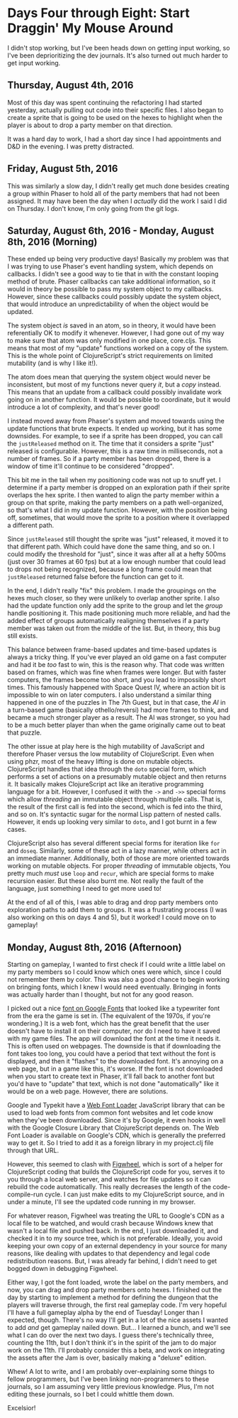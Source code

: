 Days Four through Eight: Start Draggin' My Mouse Around
=======================================================

I didn't stop working, but I've been heads down on getting input working, so I've been deprioritizing
the dev journals. It's also turned out much harder to get input working.

Thursday, August 4th, 2016
--------------------------

Most of this day was spent continuing the refactoring I had started yesterday, actually pulling out
code into their specific files. I also began to create a sprite that is going to be used on the hexes to
highlight when the player is about to drop a party member on that direction.

It was a hard day to work, I had a short day since I had appointments and D&D in the evening. I was
pretty distracted.

Friday, August 5th, 2016
------------------------

This was similarly a slow day, I didn't really get much done besides creating a group within Phaser to
hold all of the party members that had not been assigned. It may have been the day when I *actually*
did the work I said I did on Thursday. I don't know, I'm only going from the git logs.

Saturday, August 6th, 2016 - Monday, August 8th, 2016 (Morning)
---------------------------------------------------------------

These ended up being very productive days! Basically my problem was that I was trying to use Phaser's
event handling system, which depends on callbacks. I didn't see a good way to tie that in with the
constant looping method of brute. Phaser callbacks can take additional information, so it would in
theory be possible to pass my system object to my callbacks. However, since these callbacks could
possibly update the system object, that would introduce an unpredictability of when the object would be
updated.

The system object *is* saved in an atom, so in theory, it would have been referentially OK to modify it
whenever. However, I had gone out of my way to make sure that atom was only modified in one place,
core.cljs. This means that most of my "update" functions worked on a copy of the system. This is the
whole point of ClojureScript's strict requirements on limited mutability (and is why I like it!).

The atom does mean that querying the system object would never be inconsistent, but most of my
functions never query *it*, but a *copy* instead. This means that an update from a callback could
possibly invalidate work going on in another function. It would be possible to coordinate, but it would
introduce a lot of complexity, and that's never good!

I instead moved away from Phaser's system and moved towards using the update functions that brute
expects. It ended up working, but it has some downsides. For example, to see if a sprite has been
dropped, you can call the `justReleased` method on it. The time that it considers a sprite "just"
released is configurable. However, this is a raw time in milliseconds, not a number of frames. So if
a party member has been dropped, there is a window of time it'll continue to be considered "dropped".

This bit me in the tail when my positioning code was not up to snuff yet. I determine if a party member
is dropped on an exploration path if their sprite overlaps the hex sprite. I then wanted to align
the party member within a group on that sprite, making the party members on a path well-organized,
so that's what I did in my update function. However, with the position being off, sometimes, that
would move the sprite to a position where it overlapped a different path.

Since `justReleased` still thought the sprite was "just" released, it moved it to that different path.
Which could have done the same thing, and so on. I could modify the threshold for "just", since it was
after all at a hefty 500ms (just over 30 frames at 60 fps) but at a low enough number that could lead
to drops not being recognized, because a long frame could mean that `justReleased` returned false
before the function can get to it.

In the end, I didn't really "fix" this problem. I made the groupings on the hexes much closer, so they
were unlikely to overlap another sprite. I also had the update function only add the sprite to the
group and let the *group* handle positioning it. This made positioning much more reliable, and had
the added effect of groups automatically realigning themselves if a party member was taken out from
the middle of the list. But, in theory, this bug still exists.

This balance between frame-based updates and time-based updates is always a tricky thing. If you've
ever played an old game on a fast computer and had it be *too* fast to win, this is the reason why.
That code was written based on frames, which was fine when frames were longer. But with faster
computers, the frames become too short, and you lead to impossibly short times. This famously
happened with Space Quest IV, where an action bit is impossible to win on later computers. I also
understand a similar thing happened in one of the puzzles in The 7th Guest, but in that case, the
*AI* in a turn-based game (basically othello/reversi) had more frames to think, and became a much
stronger player as a result. The AI was stronger, so you had to be a much better player than when
the game originally came out to beat that puzzle.

The other issue at play here is the high mutability of JavaScript and therefore Phaser versus the
low mutability of ClojureScript. Even when using phzr, most of the heavy lifting is done on mutable
objects. ClojureScript handles that idea through the `doto` special form, which performs a set of
actions on a presumably mutable object and then returns it. It basically makes ClojureScript act like
an iterative programming language for a bit. However, I confused it with the `->` and `->>` special
forms which allow *threading* an immutable object through multiple calls. That is, the result of the
first call is fed into the second, which is fed into the third, and so on. It's syntactic sugar for
the normal Lisp pattern of nested calls. However, it ends up looking very similar to `doto`, and
I got burnt in a few cases.

ClojureScript also has several different special forms for iteration like `for` and `doseq`. Similarly,
some of these act in a lazy manner, while others act in an immediate manner. Additionally, both of
those are more oriented towards working on mutable objects. For proper *threading* of immutable objects,
You pretty much *must* use `loop` and `recur`, which are special forms to make recursion easier. But
these also burnt me. Not really the fault of the language, just something I need to get more used to!

At the end of all of this, I was able to drag and drop party members onto exploration paths to add them
to groups. It was a frustrating process (I was also working on this on days 4 and 5), but it worked! I
could move on to gameplay!

Monday, August 8th, 2016 (Afternoon)
------------------------------------

Starting on gameplay, I wanted to first check if I could write a little label on my party members so I
could know which ones were which, since I could not remember them by color. This was also a good
chance to begin working on bringing fonts, which I knew I would need eventually. Bringing in fonts was
actually harder than I thought, but not for any good reason.

I picked out a nice [font on Google Fonts](https://www.google.com/fonts/specimen/Cutive) that
looked like a typewriter font from the era the game is set in. (The equivalent of the 1970s, if you're
wondering.) It is a web font, which has the great benefit that the user doesn't have to install it on
their computer, nor do I need to have it saved with my game files. The app will download the font at
the time it needs it. This is often used on webpages. The downside is that if downloading the font
takes too long, you could have a period that text without the font is displayed, and then it "flashes"
to the downloaded font. It's annoying on a web page, but in a game like this, it's worse. If the font
is not downloaded when you start to create text in Phaser, it'll fall back to another font but you'd
have to "update" that text, which is not done "automatically" like it would be on a web page. However,
there are solutions.

Google and Typekit have a [Web Font Loader](https://github.com/typekit/webfontloader) JavaScript library
that can be used to load web fonts from common font websites and let code know when they've been
downloaded. Since it's by Google, it even hooks in well with the Google Closure Library that
ClojureScript depends on. The Web Font Loader is available on Google's CDN, which is generally the
preferred way to get it. So I tried to add it as a foreign library in my project.clj file through that
URL.

However, this seemed to clash with [Figwheel](https://github.com/bhauman/lein-figwheel), which is sort
of a helper for ClojureScript coding that builds the ClojureScript code for you, serves it to you
through a local web server, and watches for file updates so it can rebuild the code automatically. This
really decreases the length of the code-compile-run cycle. I can just make edits to my ClojureScript
source, and in under a minute, I'll see the updated code running in my browser.

For whatever reason, Figwheel was treating the URL to Google's CDN as a local file to be watched, and
would crash because Windows knew that wasn't a local file and pushed back. In the end, I just
downloaded it, and checked it in to my source tree, which is not preferable. Ideally, you avoid keeping
your own copy of an external dependency in your source for many reasons, like dealing with updates to
that dependency and legal code redistribution reasons. But, I was already far behind, I didn't need to
get bogged down in debugging Figwheel.

Either way, I got the font loaded, wrote the label on the party members, and now, you can drag and drop
party members onto hexes. I finished out the day by starting to implement a method for defining the
dungeon that the players will traverse through, the first real gameplay code. I'm very hopeful I'll
have a full gameplay alpha by the end of Tuesday! Longer than I expected, though. There's no way I'll
get in a lot of the nice assets I wanted to add *and* get gameplay nailed down. But... I learned a
bunch, and we'll see what I can do over the next two days. I guess there's technically three, counting
the 11th, but I don't think it's in the spirit of the jam to do major work on the 11th. I'll probably
consider this a beta, and work on integrating the assets after the Jam is over, basically making a
"deluxe" edition.

Whew! A lot to write, and I am probably over-explaining some things to fellow programmers, but I've
been linking non-programmers to these journals, so I am assuming very little previous knowledge. Plus,
I'm not editing these journals, so I bet I could whittle them down.

Excelsior!
